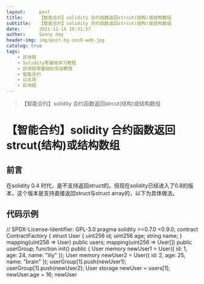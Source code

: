 ```yaml
---
layout:     post
title:      【智能合约】solidity 合约函数返回strcut(结构)或结构数组
subtitle:   【智能合约】solidity 合约函数返回strcut(结构)或结构数组
date:       2021-12-14 18:31:57
author:     Sunny day
header-img: img/post-bg-ios9-web.jpg
catalog: true
tags:
    - 区块链
    - Solidity零基础学习教程
    - 区块链零基础到实战教程
    - 智能合约
    - 以太坊
    - 区块链
---
```


>【智能合约】solidity 合约函数返回strcut(结构)或结构数组

# 【智能合约】solidity 合约函数返回strcut(结构)或结构数组


## 前言

在solidity 0.4 时代，是不支持返回struct的。但现在solidity已经进入了0.8的版本，这个版本是支持直接返回struct与struct array的，以下为具体做法。

## []()[]()代码示例

// SPDX-License-Identifier: GPL-3.0 pragma solidity >=0.7.0 <0.9.0; contract ContractFactory { struct User { uint256 id; uint256 age; string name; } mapping(uint256 => User) public users; mapping(uint256 => User[]) public userGroup; function init() public { User memory newUser1 = User({ id: 1, age: 24, name: "lily" }); User memory newUser2 = User({ id: 2, age: 25, name: "brain" }); userGroup[1].push(newUser1); userGroup[1].push(newUser2); User storage newUser = users[1]; newUser.age = 16; newUser

